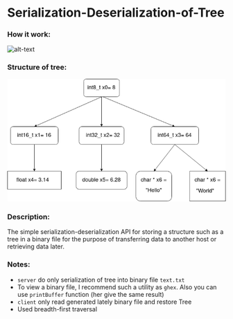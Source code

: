 # Serialization-Deserialization-of-Tree
### How it work:
![alt-text](https://github.com/Acool4ik/Serialization-Deserialization-of-Tree/blob/master/images/Screencast.gif)
### Structure of tree:
![alt-text](https://github.com/Acool4ik/Serialization-Deserialization-of-Tree/blob/master/images/Tree.png)
### Description: 
The simple serialization-deserialization API for storing a structure such as a tree in a binary file for the purpose of transferring data to another host or retrieving data later.
### Notes: 
- `server` do only serialization of tree into binary file `text.txt`
- To view a binary file, I recommend such a utility as `ghex`. Also you can use `printBuffer` function (her give the same result)
- `client` only read generated lately binary file and restore Tree
- Used breadth-first traversal 
